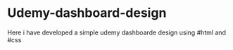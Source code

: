 # Udemy-dashboard-design
Here i have developed a simple udemy dashboarde design using #html and #css
